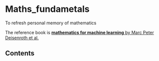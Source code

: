 # Maths_fundametals
To refresh personal memory of mathematics

The reference book is [**mathematics for machine learning** by Marc Peter Deisenroth et al.](https://www.amazon.com/Mathematics-Machine-Learning-Peter-Deisenroth/dp/110845514X/ref=sr_1_1?dchild=1&keywords=mathematics+for+machine+learning&qid=1627104017&sr=8-1)

## Contents 
